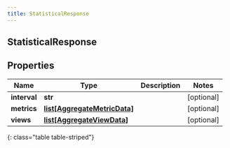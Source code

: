 ```yaml
---
title: StatisticalResponse
---
```

## StatisticalResponse

## Properties

|Name | Type | Description | Notes|
|------------ | ------------- | ------------- | -------------|
| **interval** | **str** |  | [optional] |
| **metrics** | [**list[AggregateMetricData]**](AggregateMetricData.html) |  | [optional] |
| **views** | [**list[AggregateViewData]**](AggregateViewData.html) |  | [optional] |
{: class="table table-striped"}


